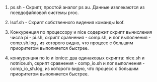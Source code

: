 1. ps.sh - Скрипт, простой аналог ps au. Данные извлекаются из псевдофайловой системы proc.

2. lsof.sh - Скрипт собственного видения команды lsof.

3. Kонкуренция по процессору и nice содержит скрипт вычисления числа pi -  pi.sh, скрипт сравнения - comp.sh,  и лог выполнения - comp.sh.log , из которого видно, что процесс с большим приоритетом выполняется быстрее.

4. конкуренция по io и ionice: два одинаковых скрипта: nice.sh и notnice.sh, скрипт сравнения - comp_io.sh и лог выполнения - comp_io_sh.log, из которого видно, что процесс с большим приоритетом выполняется быстрее.
